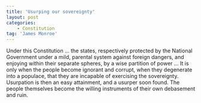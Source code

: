 ```yaml
---
title: 'Usurping our sovereignty'
layout: post
categories:
    - Constitution
tag: 'James Monroe'
---
```


Under this Constitution … the states, respectively protected by the National Government under a mild, parental system against foreign dangers, and enjoying within their separate spheres, by a wise partition of power … It is only when the people become ignorant and corrupt, when they degenerate into a populace, that they are incapable of exercising the sovereignty. Usurpation is then an easy attainment, and a usurper soon found. The people themselves become the willing instruments of their own debasement and ruin.